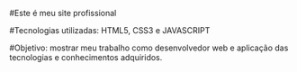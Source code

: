 #Este é meu site profissional

#Tecnologias utilizadas: HTML5, CSS3 e JAVASCRIPT

#Objetivo: mostrar meu trabalho como desenvolvedor web e aplicação das tecnologias e conhecimentos adquiridos.
